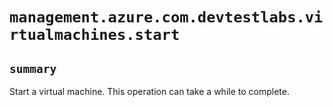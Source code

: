 # `management.azure.com.devtestlabs.virtualmachines.start`

## `summary`
Start a virtual machine. This operation can take a while to complete.


